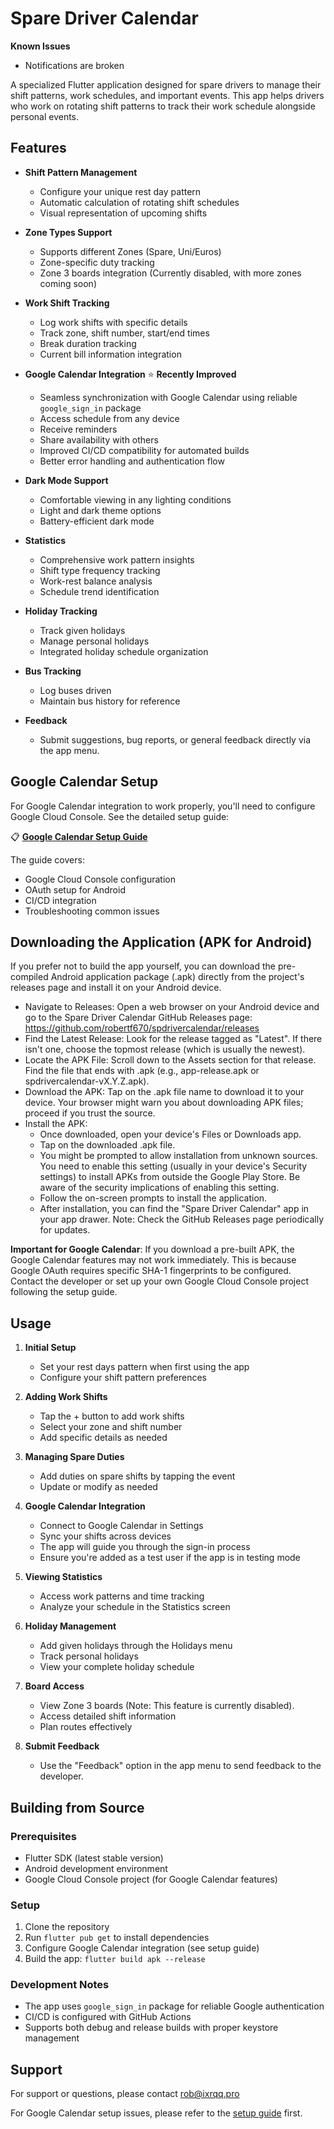 # Spare Driver Calendar

**Known Issues**
- Notifications are broken

A specialized Flutter application designed for spare drivers to manage their shift patterns, work schedules, and important events. This app helps drivers who work on rotating shift patterns to track their work schedule alongside personal events.

## Features

- **Shift Pattern Management**
  - Configure your unique rest day pattern
  - Automatic calculation of rotating shift schedules
  - Visual representation of upcoming shifts

- **Zone Types Support**
  - Supports different Zones (Spare, Uni/Euros)
  - Zone-specific duty tracking
  - Zone 3 boards integration (Currently disabled, with more zones coming soon)

- **Work Shift Tracking**
  - Log work shifts with specific details
  - Track zone, shift number, start/end times
  - Break duration tracking
  - Current bill information integration

- **Google Calendar Integration** ⭐ **Recently Improved**
  - Seamless synchronization with Google Calendar using reliable `google_sign_in` package
  - Access schedule from any device
  - Receive reminders
  - Share availability with others
  - Improved CI/CD compatibility for automated builds
  - Better error handling and authentication flow

- **Dark Mode Support**
  - Comfortable viewing in any lighting conditions
  - Light and dark theme options
  - Battery-efficient dark mode

- **Statistics**
  - Comprehensive work pattern insights
  - Shift type frequency tracking
  - Work-rest balance analysis
  - Schedule trend identification

- **Holiday Tracking**
  - Track given holidays
  - Manage personal holidays
  - Integrated holiday schedule organization

- **Bus Tracking**
  - Log buses driven
  - Maintain bus history for reference

- **Feedback**
  - Submit suggestions, bug reports, or general feedback directly via the app menu.

## Google Calendar Setup

For Google Calendar integration to work properly, you'll need to configure Google Cloud Console. See the detailed setup guide:

📋 **[Google Calendar Setup Guide](GOOGLE_CALENDAR_SETUP_GUIDE.md)**

The guide covers:
- Google Cloud Console configuration
- OAuth setup for Android
- CI/CD integration
- Troubleshooting common issues

## Downloading the Application (APK for Android)
If you prefer not to build the app yourself, you can download the pre-compiled Android application package (.apk) directly from the project's releases page and install it on your Android device.
 * Navigate to Releases: Open a web browser on your Android device and go to the Spare Driver Calendar GitHub Releases page:
   https://github.com/robertf670/spdrivercalendar/releases
 * Find the Latest Release: Look for the release tagged as "Latest". If there isn't one, choose the topmost release (which is usually the newest).
 * Locate the APK File: Scroll down to the Assets section for that release. Find the file that ends with .apk (e.g., app-release.apk or spdrivercalendar-vX.Y.Z.apk).
 * Download the APK: Tap on the .apk file name to download it to your device. Your browser might warn you about downloading APK files; proceed if you trust the source.
 * Install the APK:
   * Once downloaded, open your device's Files or Downloads app.
   * Tap on the downloaded .apk file.
   * You might be prompted to allow installation from unknown sources. You need to enable this setting (usually in your device's Security settings) to install APKs from outside the Google Play Store. Be aware of the security implications of enabling this setting.
   * Follow the on-screen prompts to install the application.
   * After installation, you can find the "Spare Driver Calendar" app in your app drawer.
Note: Check the GitHub Releases page periodically for updates.

**Important for Google Calendar**: If you download a pre-built APK, the Google Calendar features may not work immediately. This is because Google OAuth requires specific SHA-1 fingerprints to be configured. Contact the developer or set up your own Google Cloud Console project following the setup guide.
   
## Usage

1. **Initial Setup**
   - Set your rest days pattern when first using the app
   - Configure your shift pattern preferences

2. **Adding Work Shifts**
   - Tap the + button to add work shifts
   - Select your zone and shift number
   - Add specific details as needed

3. **Managing Spare Duties**
   - Add duties on spare shifts by tapping the event
   - Update or modify as needed

4. **Google Calendar Integration**
   - Connect to Google Calendar in Settings
   - Sync your shifts across devices
   - The app will guide you through the sign-in process
   - Ensure you're added as a test user if the app is in testing mode

5. **Viewing Statistics**
   - Access work patterns and time tracking
   - Analyze your schedule in the Statistics screen

6. **Holiday Management**
   - Add given holidays through the Holidays menu
   - Track personal holidays
   - View your complete holiday schedule

7. **Board Access**
   - View Zone 3 boards (Note: This feature is currently disabled).
   - Access detailed shift information
   - Plan routes effectively

8. **Submit Feedback**
   - Use the "Feedback" option in the app menu to send feedback to the developer.

## Building from Source

### Prerequisites
- Flutter SDK (latest stable version)
- Android development environment
- Google Cloud Console project (for Google Calendar features)

### Setup
1. Clone the repository
2. Run `flutter pub get` to install dependencies
3. Configure Google Calendar integration (see setup guide)
4. Build the app: `flutter build apk --release`

### Development Notes
- The app uses `google_sign_in` package for reliable Google authentication
- CI/CD is configured with GitHub Actions
- Supports both debug and release builds with proper keystore management

## Support

For support or questions, please contact rob@ixrqq.pro

For Google Calendar setup issues, please refer to the [setup guide](GOOGLE_CALENDAR_SETUP_GUIDE.md) first.
